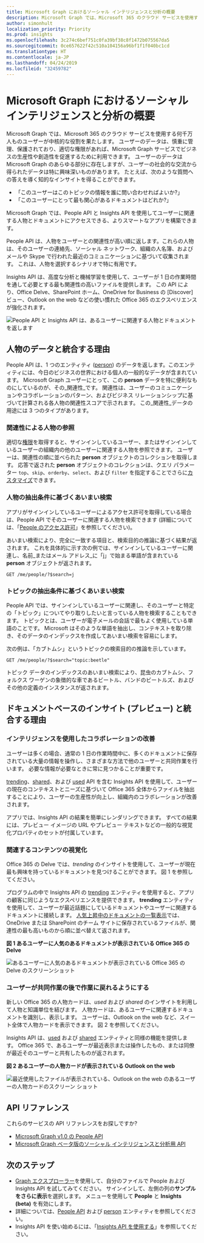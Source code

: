 ```yaml
---
title: Microsoft Graph におけるソーシャル インテリジェンスと分析の概要
description: Microsoft Graph では、Microsoft 365 のクラウド サービスを使用する何千万人ものユーザーが中核的な役割を果たします。 ユーザーのデータは、慎重に管理、保護されており、適切な権限があれば、Microsoft Graph サービスでビジネスの生産性や創造性を促進するために利用できます。 ユーザーのデータは Microsoft Graph のあらゆる部分に存在しますが、ユーザーの社会的な交流から得られたデータは特に興味深いものがあります。
author: simonhult
localization_priority: Priority
ms.prod: insights
ms.openlocfilehash: 3c274c6bef751c0fa39bf38c8f1472b075567da5
ms.sourcegitcommit: 0ce657622f42c510a104156a96bf1f1f040bc1cd
ms.translationtype: HT
ms.contentlocale: ja-JP
ms.lasthandoff: 04/24/2019
ms.locfileid: "32459782"
---
```

# <a name="overview-of-social-intelligence-and-analytics-in-microsoft-graph"></a>Microsoft Graph におけるソーシャル インテリジェンスと分析の概要

Microsoft Graph では、Microsoft 365 のクラウド サービスを使用する何千万人ものユーザーが中核的な役割を果たします。 ユーザーのデータは、慎重に管理、保護されており、適切な権限があれば、Microsoft Graph サービスでビジネスの生産性や創造性を促進するために利用できます。 ユーザーのデータは Microsoft Graph のあらゆる部分に存在しますが、ユーザーの社会的な交流から得られたデータは特に興味深いものがあります。 たとえば、次のような質問への答えを導く知的なインサイトを得ることができます。

- 「このユーザーはこのトピックの情報を誰に問い合わせればよいか?」
- 「このユーザーにとって最も関心があるドキュメントはどれか?」

Microsoft Graph では、People API と Insights API を使用してユーザーに関連する人物とドキュメントにアクセスできる、よりスマートなアプリを構築できます。

People API は、人物をユーザーとの関連性が高い順に返します。これらの人物は、そのユーザーの連絡先、ソーシャル ネットワーク、組織の人名簿、およびメールや Skype で行われた最近のコミュニケーションに基づいて収集されます。 これは、人物を選択するシナリオで特に有用です。

Insights API は、高度な分析と機械学習を使用して、ユーザーが 1 日の作業時間を通して必要とする最も関連性の高いファイルを提供します。 この API により、Office Delve、SharePoint ホーム、OneDrive for Business の [Discover] ビュー、Outlook on the web などの使い慣れた Office 365 のエクスペリエンスが強化されます。

![People API と Insights API は、あるユーザーに関連する人物とドキュメントを返します](images/social-intel-concept-overview-data.png)

## <a name="why-integrate-with-people-data"></a>人物のデータと統合する理由

People API は、1 つのエンティティ ([person](/graph/api/resources/person?view=graph-rest-1.0)) のデータを返します。このエンティティには、今日のビジネスの世界における個人の一般的なデータが含まれています。 Microsoft Graph ユーザーにとって、この **person** データを特に便利なものにしているのが、その_関連性_です。 関連性は、ユーザーのコミュニケーションやコラボレーションのパターン、およびビジネス リレーションシップに基づいて計算される各人物の関連性スコアで示されます。 この_関連性_データの用途には 3 つのタイプがあります。

### <a name="browse-people-by-relevance"></a>関連性による人物の参照

適切な[権限](people-example.md#authorization)を取得すると、サインインしているユーザー、またはサインインしているユーザーの組織内の他のユーザーに関連する人物を参照できます。 ユーザーは、関連性の順に並べられた **person** オブジェクトのコレクションを取得します。 応答で返された **person** オブジェクトのコレクションは、クエリ パラメーター `top`、`skip`、`orderby`、`select`、および `filter` を指定することでさらに[カスタマイズ](people-example.md#browse-people)できます。

### <a name="fuzzy-searches-based-on-people-criteria"></a>人物の抽出条件に基づくあいまい検索

アプリがサインインしているユーザーによるアクセス許可を取得している場合は、People API でそのユーザーに関連する人物を検索できます  (詳細については、「[People のアクセス許可](permissions-reference.md#people-permissions)」を参照してください)。

あいまい検索により、完全に一致する項目と、検索目的の推論に基づく結果が返されます。 これを具体的に示す次の例では、サインインしているユーザーに関連し、名前_またはメール アドレス_に「j」で始まる単語が含まれている **person** オブジェクトが返されます。

<!-- { "blockType": "ignored" } -->
```http
GET /me/people/?$search=j
```

### <a name="fuzzy-searches-based-on-topic-criteria"></a>トピックの抽出条件に基づくあいまい検索

People API では、サインインしているユーザーに関連し、そのユーザーと特定の「トピック」についてやり取りしたいと言っている人物を検索することもできます。 トピックとは、ユーザーが電子メールの会話で最もよく使用している単語のことです。 Microsoft はそのような単語を抽出し、コンテキストを取り除き、そのデータのインデックスを作成してあいまい検索を容易にします。

次の例は、「カブトムシ」というトピックの検索目的の推論を示しています。

<!-- { "blockType": "ignored" } -->
```http
GET /me/people/?$search="topic:beetle" 
```

トピック データのインデックスのあいまい検索により、昆虫のカブトムシ、フォルクス ワーゲンの象徴的な車であるビートル、バンドのビートルズ、およびその他の定義のインスタンスが返されます。


## <a name="why-integrate-with-document-based-insights-preview"></a>ドキュメントベースのインサイト (プレビュー) と統合する理由

### <a name="use-intelligence-to-improve-collaboration"></a>インテリジェンスを使用したコラボレーションの改善

ユーザーは多くの場合、通常の 1 日の作業時間中に、多くのドキュメントに保存されている大量の情報を操作し、さまざまな方法で他のユーザーと共同作業を行います。 必要な情報が必要なときに常に見つかることが重要です。

[trending](/graph/api/resources/insights-trending?view=graph-rest-beta)、[shared](/graph/api/resources/insights-shared?view=graph-rest-beta)、および [used](/graph/api/resources/insights-used?view=graph-rest-beta) API を含む Insights API を使用して、ユーザーの現在のコンテキストとニーズに基づいて Office 365 全体からファイルを抽出することにより、ユーザーの生産性が向上し、組織内のコラボレーションが改善されます。

アプリでは、Insights API の結果を簡単にレンダリングできます。 すべての結果には、プレビュー イメージの URL やプレビュー テキストなどの一般的な視覚化プロパティのセットが付属しています。

### <a name="make-relevant-content-visible"></a>関連するコンテンツの視覚化

Office 365 の Delve では、_trending_ のインサイトを使用して、ユーザーが現在最も興味を持っているドキュメントを見つけることができます。 図 1 を参照してください。

プログラムの中で Insights API の [trending](/graph/api/resources/insights-trending?view=graph-rest-beta) エンティティを使用すると、アプリの顧客に同じようなエクスペリエンスを提供できます。 **trending** エンティティを使用して、ユーザーが最近話題にしているドキュメントやユーザーに関連するドキュメントに接続します。 [人気上昇中のドキュメントの一覧表示](/graph/api/insights-list-trending?view=graph-rest-beta)では、OneDrive または SharePoint のチーム サイトに保存されているファイルが、関連性の最も高いものから順に並べ替えて返されます。 

**図 1 あるユーザーに人気のあるドキュメントが表示されている Office 365 の Delve**

![あるユーザーに人気のあるドキュメントが表示されている Office 365 の Delve のスクリーンショット](images/delve-concept.png)

### <a name="allow-users-to-collaborate-and-get-back-to-work"></a>ユーザーが共同作業の後で作業に戻れるようにする

新しい Office 365 の人物カードは、_used_ および _shared_ のインサイトを利用して人物と知識単位を結びます。 人物カードは、あるユーザーに関連するドキュメントを識別し、表示します。 ユーザーは、Outlook on the web など、スイート全体で人物カードを表示できます。 図 2 を参照してください。

Insights API は、[used](/graph/api/resources/insights-used?view=graph-rest-beta) および [shared](/graph/api/resources/insights-shared?view=graph-rest-beta) エンティティと同様の機能を提供します。 Office 365 で、あるユーザーが最近表示または操作したもの、または同僚が最近そのユーザーと共有したものが返されます。

**図 2 あるユーザーの人物カードが表示されている Outlook on the web**

![最近使用したファイルが表示されている、Outlook on the web のあるユーザーの人物カードのスクリーン ショット](images/peoplecard-concept.png)

## <a name="api-reference"></a>API リファレンス
これらのサービスの API リファレンスをお探しですか?

- [Microsoft Graph v1.0 の People API](/graph/api/resources/social-overview?view=graph-rest-1.0)
- [Microsoft Graph ベータ版のソーシャル インテリジェンスと分析用 API](/graph/api/resources/social-overview?view=graph-rest-beta)

## <a name="next-steps"></a>次のステップ

* [Graph エクスプローラー](https://developer.microsoft.com/graph/graph-explorer)を使用して、自分のファイルで People および Insights API を試してみてください。 サインインして、左側の列の**サンプルをさらに表示**を選択します。 メニューを使用して **People** と **Insights (beta)** を有効にします。
* 詳細については、[People API](people-example.md) および [person](/graph/api/resources/person?view=graph-rest-1.0) エンティティを参照してください。
* Insights API を使い始めるには、「[Insights API を使用する](/graph/api/resources/insights?view=graph-rest-beta)」を参照してください。
